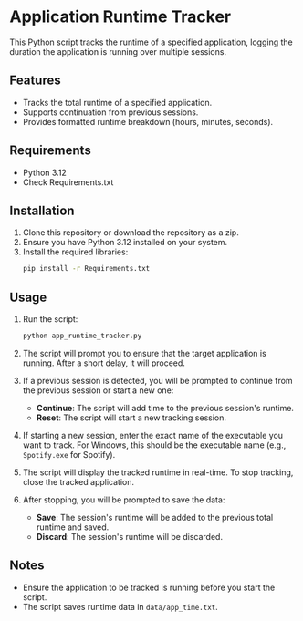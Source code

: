 # Application Runtime Tracker

This Python script tracks the runtime of a specified application, logging the duration the application is running over multiple sessions.

## Features

- Tracks the total runtime of a specified application.
- Supports continuation from previous sessions.
- Provides formatted runtime breakdown (hours, minutes, seconds).

## Requirements

- Python 3.12
- Check Requirements.txt

## Installation

1. Clone this repository or download the repository as a zip.
2. Ensure you have Python 3.12 installed on your system.
3. Install the required libraries:
    ```sh
    pip install -r Requirements.txt
    ```

## Usage

1. Run the script:
    ```sh
    python app_runtime_tracker.py
    ```

2. The script will prompt you to ensure that the target application is running. After a short delay, it will proceed.

3. If a previous session is detected, you will be prompted to continue from the previous session or start a new one:
    - **Continue**: The script will add time to the previous session's runtime.
    - **Reset**: The script will start a new tracking session.

4. If starting a new session, enter the exact name of the executable you want to track. For Windows, this should be the executable name (e.g., `Spotify.exe` for Spotify).

5. The script will display the tracked runtime in real-time. To stop tracking, close the tracked application.

6. After stopping, you will be prompted to save the data:
    - **Save**: The session's runtime will be added to the previous total runtime and saved.
    - **Discard**: The session's runtime will be discarded.

## Notes

- Ensure the application to be tracked is running before you start the script.
- The script saves runtime data in `data/app_time.txt`.
